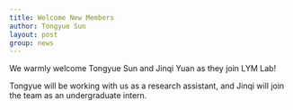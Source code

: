 ```yaml
---
title: Welcome New Members
author: Tongyue Sun
layout: post
group: news
---
```

We warmly welcome Tongyue Sun and Jinqi Yuan as they join LYM Lab!


Tongyue will be working with us as a research assistant, and Jinqi will join the team as an undergraduate intern.

